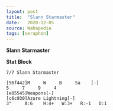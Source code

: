```yaml
---
layout: post
title:  "Slann Starmaster"
date:   2020-12-05
source: Wahapedia
tags: [seraphon]
---
```


**Slann Starmaster**

**Stat Block**
```
7/7 Slann Starmaster
```

```
[56f442]M     W     B     Sa    [-]
5     7     9     4     
[e85545]Weapons[-]
[c6c930]Azure Lightning[-]
3"     A:6    H:4+   W:3+   R:-1   D:1   
```


